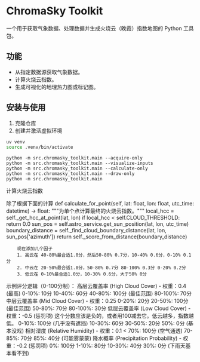 # ChromaSky Toolkit

一个用于获取气象数据、处理数据并生成火烧云（晚霞）指数地图的 Python 工具包。

## 功能
- 从指定数据源获取气象数据。
- 计算火烧云指数。
- 生成可视化的地理热力图或标记图。

## 安装与使用

1. 克隆仓库
2. 创建并激活虚拟环境
```bash
uv venv
source .venv/bin/activate
```

```
python -m src.chromasky_toolkit.main --acquire-only
python -m src.chromasky_toolkit.main --visualize-inputs
python -m src.chromasky_toolkit.main --calculate-only
python -m src.chromasky_toolkit.main --draw-only
python -m src.chromasky_toolkit.main
```


计算火烧云指数

除了根据下面的计算
    def calculate_for_point(self, lat: float, lon: float, utc_time: datetime) -> float:
        """为单个点计算最终的火烧云指数。"""
        local_hcc = self._get_hcc_at_point(lat, lon)
        if local_hcc < self.CLOUD_THRESHOLD:
            return 0.0
        sun_pos = self.astro_service.get_sun_position(lat, lon, utc_time)
        boundary_distance = self._find_cloud_boundary_distance(lat, lon, sun_pos['azimuth'])
        return self._score_from_distance(boundary_distance)

        现在添加几个因子
        1. 高云在 40-80%最合适1.0分，然后50-80% 0.7分，10-40% 0.6分，0-10% 0.1分
        2. 中云在 20-50%最合适1.0分，50-80% 0.7分 80-100% 0.3分 0-20% 0.2分
        3. 低云在 0-10%最合适1.0分，10-30% 0.6分，大于50% 0分


示例评分逻辑（0-100分制）：
高层云覆盖率 (High Cloud Cover) - 权重：0.4 (最高)
0-10%: 10分
10-40%: 60分
40-80%: 100分 (最佳范围)
80-100%: 70分
中层云覆盖率 (Mid Cloud Cover) - 权重：0.25
0-20%: 20分
20-50%: 100分 (最佳范围)
50-80%: 70分
80-100%: 30分
低层云覆盖率 (Low Cloud Cover) - 权重：-0.5 (惩罚项)
这个分数应该是负的，或者用100减去它。低云越多，指数越低。
0-10%: 100分 (几乎没有遮挡)
10-30%: 60分
30-50%: 20分
50%: 0分 (基本没戏)
相对湿度 (Relative Humidity) - 权重：0.1
< 70%: 100分 (空气通透)
70-85%: 70分
85%: 40分 (可能雾蒙蒙)
降水概率 (Precipitation Probability) - 权重：-0.2 (惩罚项)
0%: 100分
1-10%: 80分
10-30%: 40分
30%: 0分 (下雨天基本看不到)
